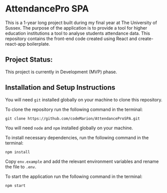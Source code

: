 # AttendancePro SPA

This is a 1-year long project built during my final year at The University of Sussex. The purpose of the application is to provide a tool for higher education institutions a tool to analyse students attendance data. This repository contains the front-end code created using React and create-react-app boilerplate.

## Project Status:


This project is currently in Development (MVP) phase. 

<!-- ## Project Screen Shot(s) -->

## Installation and Setup Instructions

You will need `git` installed globally on your machine to clone this repository.  

To clone the repository run the following command in the terminal:

`git clone https://github.com/codeMarion/AttendanceProSPA.git`


You will need `node` and `npm` installed globally on your machine.  

To install necessary dependencies, run the following command in the terminal:

`npm install`  

Copy `env.example` and add the relevant environment variables and rename the file to `.env`.

To start the application run the following command in the terminal:

`npm start`  
